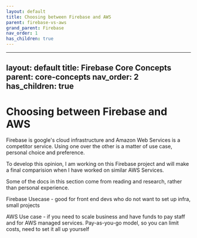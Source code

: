 ```yaml
---
layout: default
title: Choosing between Firebase and AWS
parent: firebase-vs-aws
grand_parent: Firebase 
nav_order: 1
has_children: true
---
```

---
layout: default
title: Firebase Core Concepts
parent: core-concepts
nav_order: 2
has_children: true
---
# Choosing between Firebase and AWS

Firebase is google's cloud infrastructure and Amazon Web Services is a competitor service. Using one over the other is a matter of use case, personal choice and preference.

To develop this opinion, I am working on this Firebase project and will make a final comparision when I have worked on similar AWS Services.

Some of the docs in this section come from reading and research, rather than personal experience.

Firebase Usecase - good for front end devs who do not want to set up infra, small projects

AWS Use case - if you need to scale business and have funds to pay staff and for AWS managed services. Pay-as-you-go model, so you can limit costs, need to set it all up yourself
